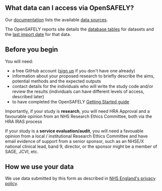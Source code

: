 ## What data can I access via OpenSAFELY?
Our [documentation](https://docs.opensafely.org/) lists the available [data sources](https://docs.opensafely.org/en/latest/dataset-intro/).

The OpenSAFELY reports site details the [database tables](https://reports.opensafely.org/reports/opensafely-tpp-database-schema/) for datasets and the [last import date](https://reports.opensafely.org/reports/opensafely-tpp-database-builds/) for that data.

## Before you begin
You will need:

- a free GitHub account ([sign up](https://github.com/signup) if you don't have one already)
- information about your proposed research to briefly describe the aims, potential methods and the expected outputs
- contact details for the individuals who will write the study code and/or review the results (individuals can have different levels of access, described later)
- to have completed the OpenSAFELY [Getting Started guide](https://docs.opensafely.org/getting-started/)

Importantly, if your study is **research**, you will need HRA Approval and a favourable opinion from an NHS Research Ethics Committee, both via the HRA IRAS process

If your study is a **service evaluation/audit**, you will need a favouable opinion from a local / institutional Research Ethics Committee and have email evidence of support from a senior sponsor, such as an NHSE/X national clinical lead, band 9, director, or the sponsor might be a member of SAGE, JCVI, etc.

## How we use your data
We use data submitted by this form as described in [NHS England's privacy policy](https://www.england.nhs.uk/contact-us/privacy-notice/how-we-use-your-information/our-workforce/).
